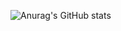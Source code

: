 ![Anurag's GitHub stats](https://github-readme-stats.vercel.app/api?username=lhjin0j@gmail.com&show_icons=true&theme=radical)
